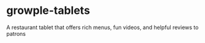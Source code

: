 # growple-tablets
A restaurant tablet that offers rich menus, fun videos, and helpful reviews to patrons
